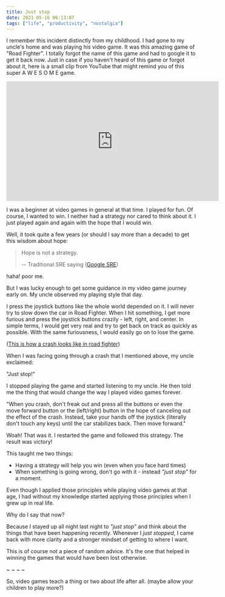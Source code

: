 ```yaml
---
title: Just stop
date: 2021-05-16 06:13:07
tags: ["life", "productivity", "nostalgia"]
---
```


I remember this incident distinctly from my childhood. I had gone to my uncle's home and was playing his video game. It was this amazing game of "Road Fighter". I totally forgot the name of this game and had to google it to get it back now. Just in case if you haven't heard of this game or forgot about it, here is a small clip from YouTube that might remind you of this super A W E S O M E game.

<center>
<iframe width="560" height="315" src="https://www.youtube.com/embed/5Q5-QNfmsbQ" title="YouTube video player" frameborder="0" allow="accelerometer; autoplay; clipboard-write; encrypted-media; gyroscope; picture-in-picture" allowfullscreen></iframe>
</center>

I was a beginner at video games in general at that time. I played for fun. Of course, I wanted to win. I neither had a strategy nor cared to think about it. I just played again and again with the hope that I would win.

Well, it took quite a few years (or should I say more than a decade) to get this wisdom about hope:

> Hope is not a strategy.
> 
>
> -- Traditional SRE saying ([Google SRE](https://sre.google/sre-book/introduction/))

haha! poor me.

But I was lucky enough to get some guidance in my video game journey early on. My uncle observed my playing style that day.

I press the joystick buttons like the whole world depended on it. I will never try to slow down the car in Road Fighter. When I hit something, I get more furious and press the joystick buttons crazily - left, right, and center. In simple terms, I would get very real and try to get back on track as quickly as possible. With the same furiousness, I would easily go on to lose the game.

([This is how a crash looks like in road fighter](https://youtu.be/5Q5-QNfmsbQ?t=422))

When I was facing going through a crash that I mentioned above, my uncle exclaimed:

"Just stop!"

I stopped playing the game and started listening to my uncle. He then told me the thing that would change the way I played video games forever.

"When you crash, don't freak out and press all the buttons or even the move forward button or the (left/right) button in the hope of canceling out the effect of the crash. Instead, take your hands off the joystick (literally don't touch any keys) until the car stabilizes back. Then move forward."

Woah! That was it. I restarted the game and followed this strategy. The result was victory!

This taught me two things:
- Having a strategy will help you win (even when you face hard times)
- When something is going wrong, don't go with it - instead _"just stop"_ for a moment.

Even though I applied those principles while playing video games at that age, I had without my knowledge started applying those principles when I grew up in real life.

Why do I say that now?

Because I stayed up all night last night to _"just stop"_ and think about the things that have been happening recently. Whenever I _just stopped_, I came back with more clarity and a stronger mindset of getting to where I want.

This is of course not a piece of random advice. It's the one that helped in winning the games that would have been lost otherwise.

~ ~ ~ ~ 

So, video games teach a thing or two about life after all. (maybe allow your children to play more?)
